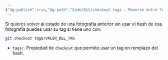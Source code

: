 ```yaml
---
{"dg-publish":true,"dg-path":"Code/Git/checkout tags - Moverse entre fotografías usando los tags en Git.md","permalink":"/code/git/checkout-tags-moverse-entre-fotografias-usando-los-tags-en-git/","created":"2024-03-27T19:47","updated":"2024-03-27T20:17"}
---
```


Si quieres volver al estado de una fotografía anterior sin usar el hash de esa fotografía puedes usar su tag si tiene uno con:
```bash
git checkout tags/VALOR_DEL_TAG
```
- `tags/`. Propiedad de `checkout` que permite usar un tag en remplazo del hash.